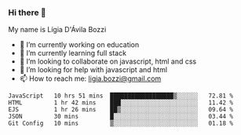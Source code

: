 ### Hi there 👋

My name is Lígia D'Ávila Bozzi

- 🔭 I’m currently working on education
- 🌱 I’m currently learning full stack
- 👯 I’m looking to collaborate on javascript, html and css
- 🤔 I’m looking for help with javascript and html
- 📫 How to reach me: ligia.bozzi@gmail.com

<!--START_SECTION:waka-->
```text
JavaScript   10 hrs 51 mins  ██████████████████▒░░░░░░   72.81 % 
HTML         1 hr 42 mins    ███░░░░░░░░░░░░░░░░░░░░░░   11.42 % 
EJS          1 hr 26 mins    ██▒░░░░░░░░░░░░░░░░░░░░░░   09.64 % 
JSON         30 mins         █░░░░░░░░░░░░░░░░░░░░░░░░   03.44 % 
Git Config   10 mins         ▒░░░░░░░░░░░░░░░░░░░░░░░░   01.18 % 
```
<!--END_SECTION:waka-->

<!--
**ligiadavilabozzi/ligiadavilabozzi** is a ✨ _special_ ✨ repository because its `README.md` (this file) appears on your GitHub profile.
-->


